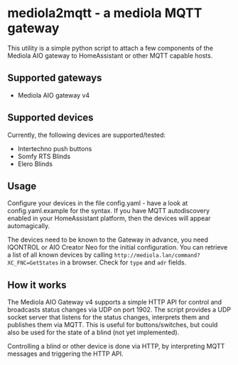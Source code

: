 # mediola2mqtt - a mediola MQTT gateway

This utility is a simple python script to attach a few components of the 
Mediola AIO gateway to HomeAssistant or other MQTT capable hosts.

## Supported gateways

  * Mediola AIO gateway v4

## Supported devices

Currently, the following devices are supported/tested:

  * Intertechno push buttons
  * Somfy RTS Blinds
  * Elero Blinds

## Usage

Configure your devices in the file config.yaml - have a look at config.yaml.example
for the syntax. If you have MQTT autodiscovery enabled in your HomeAssistant platform,
then the devices will appear automagically. 

The devices need to be known to the Gateway in advance, you need IQONTROL or
AIO Creator Neo for the initial configuration. You can retrieve a list of all
known devices by calling `http://mediola.lan/command?XC_FNC=GetStates` in a 
browser. Check for `type` and `adr` fields.

## How it works

The Mediola AIO Gateway v4 supports a simple HTTP API for control and broadcasts
status changes via UDP on port 1902. The script provides a UDP socket server
that listens for the status changes, interprets them and publishes them via MQTT.
This is useful for buttons/switches, but could also be used for the state
of a blind (not yet implemented).

Controlling a blind or other device is done via HTTP, by interpreting MQTT messages
and triggering the HTTP API.
